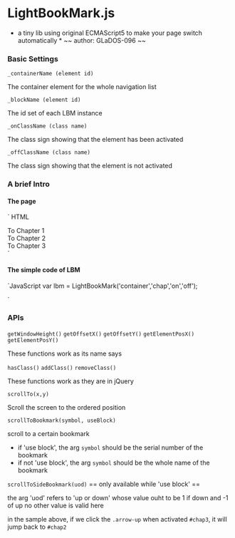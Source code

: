 # LightBookMark.js

* a tiny lib using original ECMAScript5 to make your page switch automatically *
~~ author: GLaDOS-096 ~~

### Basic Settings

`_containerName (element id)`

The container element for the whole navigation list

`_blockName (element id)`

The id set of each LBM instance

`_onClassName (class name)`

The class sign showing that the element has been activated

`_offClassName (class name)`

The class sign showing that the element is not activated

### A brief Intro

#### The page

` HTML
<div class="navList">
	<div class="btn" onclick="lbm.scrollToBookmark(1,true)"> To Chapter 1 </div>
	<div class="btn" onclick="lbm.scrollToBookmark(2,true)"> To Chapter 2 </div>
	<div class="btn" onclick="lbm.scrollToBookmark('ex',false)"></div>
	<div class="btn" onclick="lbm.scrollToBookmark(3,true)"> To Chapter 3 </div>
	<div class="arrow arrow-up" onclick="lbm.scrollToSideBookmark(-1)"></div>
	<div class="arrow arrow-down" onclick="lbm.scrollToSideBookmark(1)"></div>
</div>

<div id="container">
	<div id="chap1" class="off"></div>
	<div id="chap2" class="on"></div>
	<div id="ex" class="off"></div>
	<div id="chap3" class="off"></div>
</div>
`

#### The simple code of LBM

`JavaScript
var lbm = LightBookMark('container','chap','on','off');

`

### APIs

`getWindowHeight()`
`getOffsetX()`
`getOffsetY()`
`getElementPosX()`
`getElementPosY()`

These functions work as its name says

`hasClass()`
`addClass()`
`removeClass()`

These functions work as they are in jQuery

`scrollTo(x,y)`

Scroll the screen to the ordered position

`scrollToBookmark(symbol, useBlock)`

scroll to a certain bookmark
* if 'use block', the arg `symbol` should be the serial number of the bookmark
* if not 'use block', the arg `symbol` should be the whole name of the bookmark

`scrollToSideBookmark(uod)`
== only available while 'use block' ==

the arg 'uod' refers to 'up or down' whose value ouht to be 1 if down and -1 of up
no other value is valid here

in the sample above, if we click the `.arrow-up` when activated `#chap3`, it will jump back to `#chap2`

